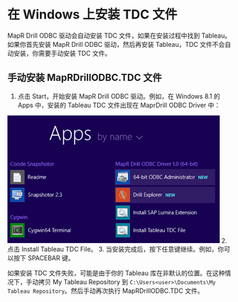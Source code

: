 # 在 Windows 上安装 TDC 文件

MapR Drill ODBC 驱动会自动安装 TDC 文件，如果在安装过程中找到 Tableau。如果你首先安装 MapR Drill ODBC 驱动，然后再安装 Tableau，TDC 文件不会自动安装，你需要手动安装 TDC 文件。

## 手动安装 MapRDrillODBC.TDC 文件

  1. 点击 Start，开始安装 MapR Drill ODBC 驱动。例如，在 Windows 8.1 的 Apps 中，安装的 Tableau TDC 文件出现在 MaprDrill ODBC Driver 中：

  ![odbc-mapr-drill-apps (1)](../../res/odbc-mapr-drill-apps.png)
  2. 点击 Install Tableau TDC File。
  3. 当安装完成后，按下任意键继续。例如，你可以按下 SPACEBAR 键。

如果安装 TDC 文件失败，可能是由于你的 Tableau 库在非默认的位置。在这种情况下，手动拷贝 My Tableau Repository 到 ``` C:\Users<user>\Documents\My Tableau Repository ```。然后手动再次执行 MapRDrillODBC.TDC 文件。
